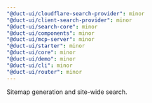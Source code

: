 ```yaml
---
"@duct-ui/cloudflare-search-provider": minor
"@duct-ui/client-search-provider": minor
"@duct-ui/search-core": minor
"@duct-ui/components": minor
"@duct-ui/mcp-server": minor
"@duct-ui/starter": minor
"@duct-ui/core": minor
"@duct-ui/demo": minor
"@duct-ui/cli": minor
"@duct-ui/router": minor
---
```


Sitemap generation and site-wide search.
